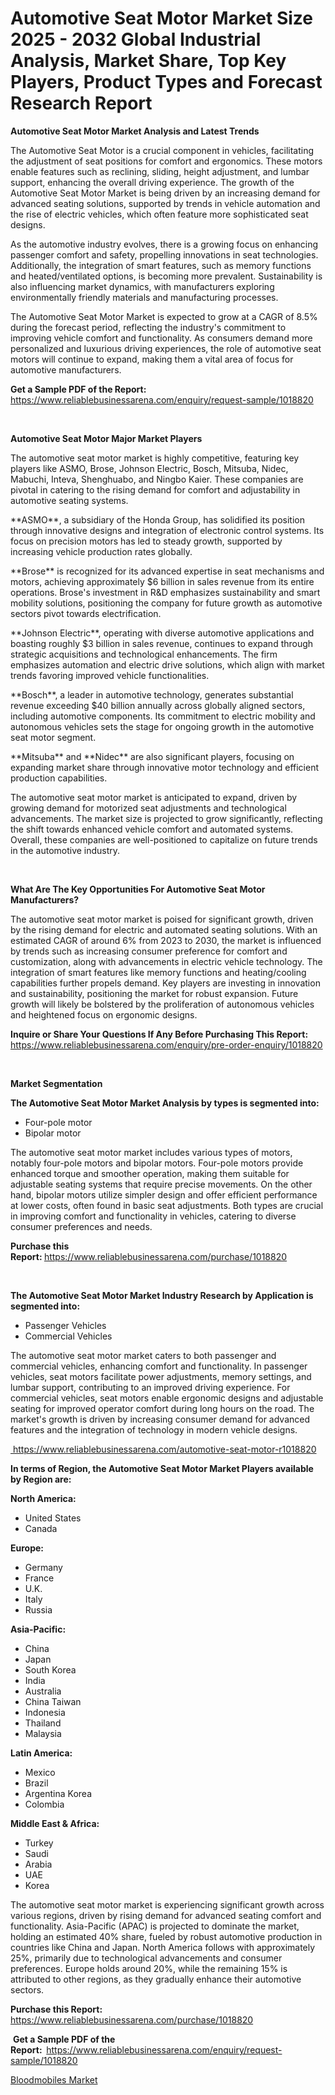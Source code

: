 <p><h1>Automotive Seat Motor Market Size 2025 - 2032 Global Industrial Analysis, Market Share, Top Key Players, Product Types and Forecast Research Report</h1></p><p><strong>Automotive Seat Motor Market Analysis and Latest Trends</strong></p>
<p><p>The Automotive Seat Motor is a crucial component in vehicles, facilitating the adjustment of seat positions for comfort and ergonomics. These motors enable features such as reclining, sliding, height adjustment, and lumbar support, enhancing the overall driving experience. The growth of the Automotive Seat Motor Market is being driven by an increasing demand for advanced seating solutions, supported by trends in vehicle automation and the rise of electric vehicles, which often feature more sophisticated seat designs.</p><p>As the automotive industry evolves, there is a growing focus on enhancing passenger comfort and safety, propelling innovations in seat technologies. Additionally, the integration of smart features, such as memory functions and heated/ventilated options, is becoming more prevalent. Sustainability is also influencing market dynamics, with manufacturers exploring environmentally friendly materials and manufacturing processes.</p><p>The Automotive Seat Motor Market is expected to grow at a CAGR of 8.5% during the forecast period, reflecting the industry's commitment to improving vehicle comfort and functionality. As consumers demand more personalized and luxurious driving experiences, the role of automotive seat motors will continue to expand, making them a vital area of focus for automotive manufacturers.</p></p>
<p><strong>Get a Sample PDF of the Report:&nbsp;</strong> <a href="https://www.reliablebusinessarena.com/enquiry/request-sample/1018820?utm_campaign=2524&utm_medium=2&utm_source=Github&utm_content=ia&utm_term=30032025&utm_id=automotive-seat-motor">https://www.reliablebusinessarena.com/enquiry/request-sample/1018820</a></p>
<p>&nbsp;</p>
<p><strong>Automotive Seat Motor Major Market Players</strong></p>
<p><p>The automotive seat motor market is highly competitive, featuring key players like ASMO, Brose, Johnson Electric, Bosch, Mitsuba, Nidec, Mabuchi, Inteva, Shenghuabo, and Ningbo Kaier. These companies are pivotal in catering to the rising demand for comfort and adjustability in automotive seating systems.</p><p>**ASMO**, a subsidiary of the Honda Group, has solidified its position through innovative designs and integration of electronic control systems. Its focus on precision motors has led to steady growth, supported by increasing vehicle production rates globally.</p><p>**Brose** is recognized for its advanced expertise in seat mechanisms and motors, achieving approximately $6 billion in sales revenue from its entire operations. Brose's investment in R&D emphasizes sustainability and smart mobility solutions, positioning the company for future growth as automotive sectors pivot towards electrification.</p><p>**Johnson Electric**, operating with diverse automotive applications and boasting roughly $3 billion in sales revenue, continues to expand through strategic acquisitions and technological enhancements. The firm emphasizes automation and electric drive solutions, which align with market trends favoring improved vehicle functionalities.</p><p>**Bosch**, a leader in automotive technology, generates substantial revenue exceeding $40 billion annually across globally aligned sectors, including automotive components. Its commitment to electric mobility and autonomous vehicles sets the stage for ongoing growth in the automotive seat motor segment.</p><p>**Mitsuba** and **Nidec** are also significant players, focusing on expanding market share through innovative motor technology and efficient production capabilities.</p><p>The automotive seat motor market is anticipated to expand, driven by growing demand for motorized seat adjustments and technological advancements. The market size is projected to grow significantly, reflecting the shift towards enhanced vehicle comfort and automated systems. Overall, these companies are well-positioned to capitalize on future trends in the automotive industry.</p></p>
<p>&nbsp;</p>
<p><strong>What Are The Key Opportunities For Automotive Seat Motor Manufacturers?</strong></p>
<p><p>The automotive seat motor market is poised for significant growth, driven by the rising demand for electric and automated seating solutions. With an estimated CAGR of around 6% from 2023 to 2030, the market is influenced by trends such as increasing consumer preference for comfort and customization, along with advancements in electric vehicle technology. The integration of smart features like memory functions and heating/cooling capabilities further propels demand. Key players are investing in innovation and sustainability, positioning the market for robust expansion. Future growth will likely be bolstered by the proliferation of autonomous vehicles and heightened focus on ergonomic designs.</p></p>
<p><strong>Inquire or Share Your Questions If Any Before Purchasing This Report:</strong> <a href="https://www.reliablebusinessarena.com/enquiry/pre-order-enquiry/1018820?utm_campaign=2524&utm_medium=2&utm_source=Github&utm_content=ia&utm_term=30032025&utm_id=automotive-seat-motor">https://www.reliablebusinessarena.com/enquiry/pre-order-enquiry/1018820</a></p>
<p>&nbsp;</p>
<p><strong>Market Segmentation</strong></p>
<p><strong>The Automotive Seat Motor Market Analysis by types is segmented into:</strong></p>
<p><ul><li>Four-pole motor</li><li>Bipolar motor</li></ul></p>
<p><p>The automotive seat motor market includes various types of motors, notably four-pole motors and bipolar motors. Four-pole motors provide enhanced torque and smoother operation, making them suitable for adjustable seating systems that require precise movements. On the other hand, bipolar motors utilize simpler design and offer efficient performance at lower costs, often found in basic seat adjustments. Both types are crucial in improving comfort and functionality in vehicles, catering to diverse consumer preferences and needs.</p></p>
<p><strong>Purchase this Report:&nbsp;</strong><a href="https://www.reliablebusinessarena.com/purchase/1018820?utm_campaign=2524&utm_medium=2&utm_source=Github&utm_content=ia&utm_term=30032025&utm_id=automotive-seat-motor">https://www.reliablebusinessarena.com/purchase/1018820</a></p>
<p>&nbsp;</p>
<p><strong>The Automotive Seat Motor Market Industry Research by Application is segmented into:</strong></p>
<p><ul><li>Passenger Vehicles</li><li>Commercial Vehicles</li></ul></p>
<p><p>The automotive seat motor market caters to both passenger and commercial vehicles, enhancing comfort and functionality. In passenger vehicles, seat motors facilitate power adjustments, memory settings, and lumbar support, contributing to an improved driving experience. For commercial vehicles, seat motors enable ergonomic designs and adjustable seating for improved operator comfort during long hours on the road. The market's growth is driven by increasing consumer demand for advanced features and the integration of technology in modern vehicle designs.</p></p>
<p><a href="https://www.reliablebusinessarena.com/automotive-seat-motor-r1018820?utm_campaign=2524&utm_medium=2&utm_source=Github&utm_content=ia&utm_term=30032025&utm_id=automotive-seat-motor">&nbsp;https://www.reliablebusinessarena.com/automotive-seat-motor-r1018820</a></p>
<p><strong>In terms of Region, the Automotive Seat Motor Market Players available by Region are:</strong></p>
<p>
    <p> <strong> North America: </strong>
        <ul>
            <li>United States</li>
            <li>Canada</li>
        </ul>
        </p> 
    <p> <strong> Europe: </strong>
        <ul>
            <li>Germany</li>
            <li>France</li>
            <li>U.K.</li>
            <li>Italy</li>
            <li>Russia</li>
        </ul>
        </p> 
    <p> <strong> Asia-Pacific: </strong>
        <ul>
            <li>China</li>
            <li>Japan</li>
            <li>South Korea</li>
            <li>India</li>
            <li>Australia</li>
            <li>China Taiwan</li>
            <li>Indonesia</li>
            <li>Thailand</li>
            <li>Malaysia</li>
        </ul>
        </p> 
    <p> <strong> Latin America: </strong>
        <ul>
            <li>Mexico</li>
            <li>Brazil</li>
            <li>Argentina Korea</li>
            <li>Colombia</li>
        </ul>
        </p> 
    <p> <strong> Middle East & Africa: </strong>
        <ul>
            <li>Turkey</li>
            <li>Saudi</li>
            <li>Arabia</li>
            <li>UAE</li>
            <li>Korea</li>
        </ul>
    </p>
    </p>
<p><p>The automotive seat motor market is experiencing significant growth across various regions, driven by rising demand for advanced seating comfort and functionality. Asia-Pacific (APAC) is projected to dominate the market, holding an estimated 40% share, fueled by robust automotive production in countries like China and Japan. North America follows with approximately 25%, primarily due to technological advancements and consumer preferences. Europe holds around 20%, while the remaining 15% is attributed to other regions, as they gradually enhance their automotive sectors.</p></p>
<p><strong>Purchase this Report: </strong><a href="https://www.reliablebusinessarena.com/purchase/1018820?utm_campaign=2524&utm_medium=2&utm_source=Github&utm_content=ia&utm_term=30032025&utm_id=automotive-seat-motor">https://www.reliablebusinessarena.com/purchase/1018820</a></p>
<p>&nbsp;<strong>Get a Sample PDF of the Report:&nbsp;&nbsp;</strong><a href="https://www.reliablebusinessarena.com/enquiry/request-sample/1018820?utm_campaign=2524&utm_medium=2&utm_source=Github&utm_content=ia&utm_term=30032025&utm_id=automotive-seat-motor">https://www.reliablebusinessarena.com/enquiry/request-sample/1018820</a></p>
<p><strong></strong></p>
<p><p><a href="https://github.com/osbornrdaflalo/Market-Research-Report-List-1/blob/main/bloodmobiles-market.md?utm_campaign=2524&utm_medium=2&utm_source=Github&utm_content=ia&utm_term=30032025&utm_id=automotive-seat-motor">Bloodmobiles Market</a></p></p>